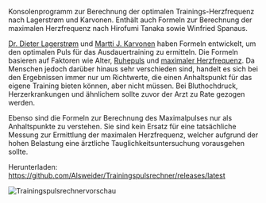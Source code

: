 Konsolenprogramm zur Berechnung der optimalen Trainings-Herzfrequenz nach Lagerstrøm und Karvonen. Enthält auch Formeln zur Berechnung der maximalen Herzfrequenz nach Hirofumi Tanaka sowie Winfried Spanaus. 

[Dr. Dieter Lagerstrøm](http://www.medizinfo.de/sportmedizin/tipps/trainingspuls.shtml) und [Martti J. Karvonen](https://de.wikipedia.org/wiki/Karvonen-Formel) haben Formeln entwickelt, um den optimalen Puls für das Ausdauertraining zu ermitteln. Die Formeln basieren auf Faktoren wie Alter, [Ruhepuls](https://flexikon.doccheck.com/de/Ruhepuls) und [maximaler Herzfrequenz](https://de.wikipedia.org/wiki/Maximalpuls). Da Menschen jedoch darüber hinaus sehr verschieden sind, handelt es sich bei den Ergebnissen immer nur um Richtwerte, die einen Anhaltspunkt für das eigene Training bieten können, aber nicht müssen. Bei Bluthochdruck, Herzerkrankungen und ähnlichem sollte zuvor der Arzt zu Rate gezogen werden.

Ebenso sind die Formeln zur Berechnung des Maximalpulses nur als Anhaltspunkte zu verstehen. Sie sind kein Ersatz für eine tatsächliche Messung zur Ermittlung der maximalen Herzfrequenz, welcher aufgrund der hohen Belastung eine ärztliche Tauglichkeitsuntersuchung vorausgehen sollte.

Herunterladen: https://github.com/Alsweider/Trainingspulsrechner/releases/latest

![Trainingspulsrechnervorschau](https://user-images.githubusercontent.com/30653982/167405163-d89a3775-fd5e-43a9-9c79-b1dc48ee1815.jpg)
